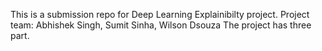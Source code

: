 This is a submission repo for Deep Learning Explainibilty project. 
Project team: Abhishek Singh, Sumit Sinha, Wilson Dsouza
The project has three part.
